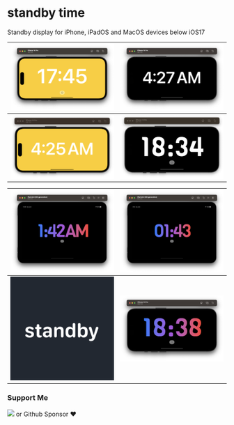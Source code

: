 
# standby time 

Standby display for iPhone, iPadOS and MacOS devices below iOS17


|  ![yellow](https://github.com/SemihK/standby/blob/main/screenshot/iPhone%20Yellow.png?raw=true)|  ![black](https://github.com/SemihK/standby/blob/main/screenshot/iPhone%20Black.png?raw=true)|
|--|--|
| ![yellow 12](https://github.com/SemihK/standby/blob/main/screenshot/iPhone%20Yellow%2012hrs.png?raw=true) | ![black & white](https://github.com/SemihK/standby/blob/main/screenshot/iPhone%20Black%20&%20White.png?raw=true) |

|  ![iPadOS](https://github.com/SemihK/standby/blob/main/screenshot/iPad%20Mini%2012hrs.png?raw=true)|  ![iPadOS Color](https://github.com/SemihK/standby/blob/main/screenshot/iPad%20Mini%2024hrs.png?raw=true)|
|--|--|
| ![app logo](https://github.com/SemihK/standby/blob/main/StandByTime/standbytime/Assets.xcassets/AppIcon.appiconset/App%20Icon%201.png?raw=true) | ![enter image description here](https://github.com/SemihK/standby/blob/main/screenshot/iPhone%20Color.png?raw=true) |





### Support Me

<a href="https://www.buymeacoffee.com/semihkesgin"><img src="https://cdn.buymeacoffee.com/buttons/v2/default-yellow.png" width="200" /></a>
or
Github Sponsor ❤️
